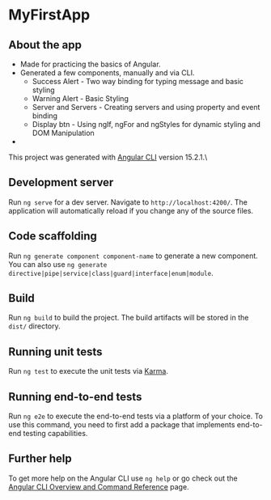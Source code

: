 # MyFirstApp

## About the app
- Made for practicing the basics of Angular.
- Generated a few components, manually and via CLI.
   - Success Alert - Two way binding for typing message and basic styling
   - Warning Alert - Basic Styling
   - Server and Servers - Creating servers and using property and event binding
   - Display btn - Using ngIf, ngFor and ngStyles for dynamic styling and DOM Manipulation
- 

This project was generated with [Angular CLI](https://github.com/angular/angular-cli) version 15.2.1.\

## Development server

Run `ng serve` for a dev server. Navigate to `http://localhost:4200/`. The application will automatically reload if you change any of the source files.

## Code scaffolding

Run `ng generate component component-name` to generate a new component. You can also use `ng generate directive|pipe|service|class|guard|interface|enum|module`.

## Build

Run `ng build` to build the project. The build artifacts will be stored in the `dist/` directory.

## Running unit tests

Run `ng test` to execute the unit tests via [Karma](https://karma-runner.github.io).

## Running end-to-end tests

Run `ng e2e` to execute the end-to-end tests via a platform of your choice. To use this command, you need to first add a package that implements end-to-end testing capabilities.

## Further help

To get more help on the Angular CLI use `ng help` or go check out the [Angular CLI Overview and Command Reference](https://angular.io/cli) page.
